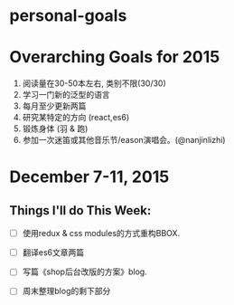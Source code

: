 # personal-goals

# Overarching Goals for 2015

1. 阅读量在30-50本左右, 类别不限(30/30)
2. 学习一门新的泛型的语言 
3. 每月至少更新两篇 
4. 研究某特定的方向 (react,es6)
5. 锻炼身体  (羽 & 跑)
6. 参加一次迷笛或其他音乐节/eason演唱会。(@nanjinlizhi)

# December 7-11, 2015
## Things I'll do This Week:
- [ ] 使用redux & css modules的方式重构BBOX.
- [ ] 翻译es6文章两篇
- [ ] 写篇《shop后台改版的方案》blog.
- [ ] 周末整理blog的剩下部分


